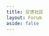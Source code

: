 ```yaml
---
title: 反馈社区
layout: Forum
aside: false
---
```


<script setup lang="ts">
import ForumHome from '../../components/forum/ForumHome.vue'
</script>

<ForumHome />
